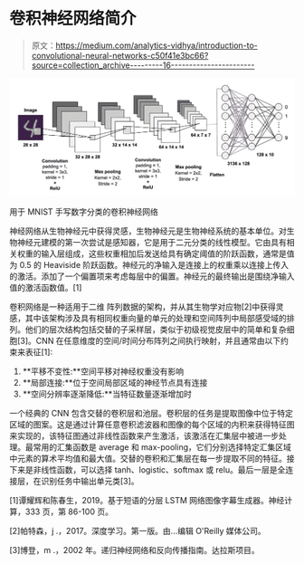 # 卷积神经网络简介

> 原文：<https://medium.com/analytics-vidhya/introduction-to-convolutional-neural-networks-c50f41e3bc66?source=collection_archive---------16----------------------->

![](img/dfe9eee0e41b056ebb84ee38d5217089.png)

用于 MNIST 手写数字分类的卷积神经网络

神经网络从生物神经元中获得灵感，生物神经元是生物神经系统的基本单位。对生物神经元建模的第一次尝试是感知器，它是用于二元分类的线性模型。它由具有相关权重的输入层组成，这些权重相加后发送给具有确定阈值的阶跃函数，通常是值为 0.5 的 Heaviside 阶跃函数。神经元的净输入是连接上的权重乘以连接上传入的激活。添加了一个偏置项来考虑每层中的偏置。神经元的最终输出是围绕净输入值的激活函数值。[1]

卷积网络是一种适用于二维
阵列数据的架构，并从其生物学对应物[2]中获得灵感，其中该架构涉及具有相同权重向量的单元的处理和空间阵列中局部感受域的排列。他们的层次结构包括交替的子采样层，类似于初级视觉皮层中的简单和复杂细胞[3]。CNN 在任意维度的空间/时间分布阵列之间执行映射，并且通常由以下约束来表征[1]:

1.  **平移不变性:**空间平移对神经权重没有影响
2.  **局部连接:**位于空间局部区域的神经节点具有连接
3.  **空间分辨率逐渐降低:**当特征数量逐渐增加时

一个经典的 CNN 包含交替的卷积层和池层。卷积层的任务是提取图像中位于特定区域的图案。这是通过计算任意卷积滤波器和图像的每个区域的内积来获得特征图来实现的，该特征图通过非线性函数来产生激活，该激活在汇集层中被进一步处理。最常用的汇集函数是 average 和 max-pooling，它们分别选择特定汇集区域中元素的算术平均值和最大值。交替的卷积和汇集层在每一步提取不同的特征。接下来是非线性函数，可以选择 tanh、logistic、softmax 或 relu。最后一层是全连接层，在识别任务中输出单元类[3]。

[1]谭耀辉和陈春生，2019。基于短语的分层 LSTM 网络图像字幕生成器。神经计算，333 页，第 86-100 页。

[2]帕特森，j .，2017。深度学习。第一版。由…编辑 O'Reilly 媒体公司。

[3]博登，m .，2002 年。递归神经网络和反向传播指南。达拉斯项目。